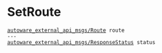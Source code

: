 # SetRoute

<div class="highlight"><pre><code><a href="../../../autoware_external_api_msgs/msg/Route">autoware_external_api_msgs/Route</a> route
---
<a href="../../../autoware_external_api_msgs/msg/ResponseStatus">autoware_external_api_msgs/ResponseStatus</a> status
</code></pre></div>
